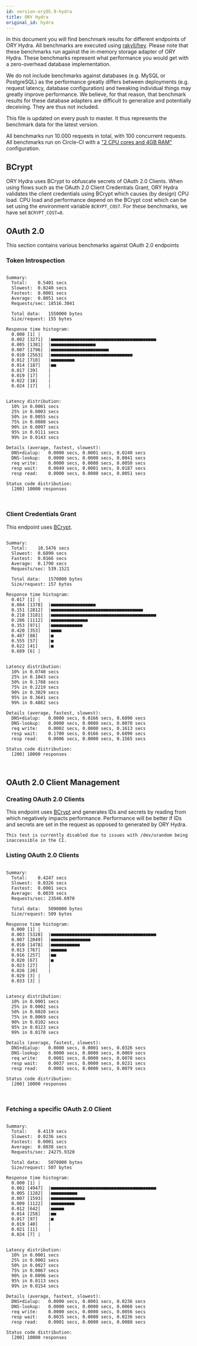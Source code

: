```yaml
---
id: version-oryOS.9-hydra
title: ORY Hydra
original_id: hydra
---
```


In this document you will find benchmark results for different endpoints of ORY
Hydra. All benchmarks are executed using
[rakyll/hey](https://github.com/rakyll/hey). Please note that these benchmarks
run against the in-memory storage adapter of ORY Hydra. These benchmarks
represent what performance you would get with a zero-overhead database
implementation.

We do not include benchmarks against databases (e.g. MySQL or PostgreSQL) as the
performance greatly differs between deployments (e.g. request latency, database
configuration) and tweaking individual things may greatly improve performance.
We believe, for that reason, that benchmark results for these database adapters
are difficult to generalize and potentially deceiving. They are thus not
included.

This file is updated on every push to master. It thus represents the benchmark
data for the latest version.

All benchmarks run 10.000 requests in total, with 100 concurrent requests. All
benchmarks run on Circle-CI with a
["2 CPU cores and 4GB RAM"](https://support.circleci.com/hc/en-us/articles/360000489307-Why-do-my-tests-take-longer-to-run-on-CircleCI-than-locally-)
configuration.

## BCrypt

ORY Hydra uses BCrypt to obfuscate secrets of OAuth 2.0 Clients. When using
flows such as the OAuth 2.0 Client Credentials Grant, ORY Hydra validates the
client credentials using BCrypt which causes (by design) CPU load. CPU load and
performance depend on the BCrypt cost which can be set using the environment
variable `BCRYPT_COST`. For these benchmarks, we have set `BCRYPT_COST=8`.

## OAuth 2.0

This section contains various benchmarks against OAuth 2.0 endpoints

### Token Introspection

```

Summary:
  Total:	0.5401 secs
  Slowest:	0.0240 secs
  Fastest:	0.0001 secs
  Average:	0.0051 secs
  Requests/sec:	18516.3041

  Total data:	1550000 bytes
  Size/request:	155 bytes

Response time histogram:
  0.000 [1]	|
  0.002 [3271]	|■■■■■■■■■■■■■■■■■■■■■■■■■■■■■■■■■■■■■■■■
  0.005 [1381]	|■■■■■■■■■■■■■■■■■
  0.007 [1796]	|■■■■■■■■■■■■■■■■■■■■■■
  0.010 [2563]	|■■■■■■■■■■■■■■■■■■■■■■■■■■■■■■■
  0.012 [710]	|■■■■■■■■■
  0.014 [187]	|■■
  0.017 [39]	|
  0.019 [17]	|
  0.022 [18]	|
  0.024 [17]	|


Latency distribution:
  10% in 0.0001 secs
  25% in 0.0003 secs
  50% in 0.0055 secs
  75% in 0.0080 secs
  90% in 0.0097 secs
  95% in 0.0111 secs
  99% in 0.0143 secs

Details (average, fastest, slowest):
  DNS+dialup:	0.0000 secs, 0.0001 secs, 0.0240 secs
  DNS-lookup:	0.0000 secs, 0.0000 secs, 0.0041 secs
  req write:	0.0000 secs, 0.0000 secs, 0.0050 secs
  resp wait:	0.0049 secs, 0.0001 secs, 0.0187 secs
  resp read:	0.0000 secs, 0.0000 secs, 0.0051 secs

Status code distribution:
  [200]	10000 responses



```

### Client Credentials Grant

This endpoint uses [BCrypt](#bcrypt).

```

Summary:
  Total:	18.5476 secs
  Slowest:	0.6890 secs
  Fastest:	0.0166 secs
  Average:	0.1790 secs
  Requests/sec:	539.1521

  Total data:	1570000 bytes
  Size/request:	157 bytes

Response time histogram:
  0.017 [1]	|
  0.084 [1378]	|■■■■■■■■■■■■■■■■■
  0.151 [2812]	|■■■■■■■■■■■■■■■■■■■■■■■■■■■■■■■■■■■
  0.218 [3181]	|■■■■■■■■■■■■■■■■■■■■■■■■■■■■■■■■■■■■■■■■
  0.286 [1112]	|■■■■■■■■■■■■■■
  0.353 [971]	|■■■■■■■■■■■■
  0.420 [353]	|■■■■
  0.487 [88]	|■
  0.555 [57]	|■
  0.622 [41]	|■
  0.689 [6]	|


Latency distribution:
  10% in 0.0740 secs
  25% in 0.1043 secs
  50% in 0.1788 secs
  75% in 0.2219 secs
  90% in 0.3029 secs
  95% in 0.3641 secs
  99% in 0.4882 secs

Details (average, fastest, slowest):
  DNS+dialup:	0.0000 secs, 0.0166 secs, 0.6890 secs
  DNS-lookup:	0.0000 secs, 0.0000 secs, 0.0070 secs
  req write:	0.0002 secs, 0.0000 secs, 0.1613 secs
  resp wait:	0.1780 secs, 0.0166 secs, 0.6890 secs
  resp read:	0.0006 secs, 0.0000 secs, 0.1565 secs

Status code distribution:
  [200]	10000 responses



```

## OAuth 2.0 Client Management

### Creating OAuth 2.0 Clients

This endpoint uses [BCrypt](#bcrypt) and generates IDs and secrets by reading
from which negatively impacts performance. Performance will be better if IDs and
secrets are set in the request as opposed to generated by ORY Hydra.

```
This test is currently disabled due to issues with /dev/urandom being inaccessible in the CI.
```

### Listing OAuth 2.0 Clients

```

Summary:
  Total:	0.4247 secs
  Slowest:	0.0326 secs
  Fastest:	0.0001 secs
  Average:	0.0039 secs
  Requests/sec:	23546.6970

  Total data:	5090000 bytes
  Size/request:	509 bytes

Response time histogram:
  0.000 [1]	|
  0.003 [5328]	|■■■■■■■■■■■■■■■■■■■■■■■■■■■■■■■■■■■■■■■■
  0.007 [2049]	|■■■■■■■■■■■■■■■
  0.010 [1478]	|■■■■■■■■■■■
  0.013 [767]	|■■■■■■
  0.016 [257]	|■■
  0.020 [67]	|■
  0.023 [27]	|
  0.026 [20]	|
  0.029 [3]	|
  0.033 [3]	|


Latency distribution:
  10% in 0.0001 secs
  25% in 0.0002 secs
  50% in 0.0020 secs
  75% in 0.0069 secs
  90% in 0.0102 secs
  95% in 0.0123 secs
  99% in 0.0170 secs

Details (average, fastest, slowest):
  DNS+dialup:	0.0000 secs, 0.0001 secs, 0.0326 secs
  DNS-lookup:	0.0000 secs, 0.0000 secs, 0.0069 secs
  req write:	0.0001 secs, 0.0000 secs, 0.0078 secs
  resp wait:	0.0037 secs, 0.0000 secs, 0.0231 secs
  resp read:	0.0001 secs, 0.0000 secs, 0.0079 secs

Status code distribution:
  [200]	10000 responses



```

### Fetching a specific OAuth 2.0 Client

```

Summary:
  Total:	0.4119 secs
  Slowest:	0.0236 secs
  Fastest:	0.0001 secs
  Average:	0.0038 secs
  Requests/sec:	24275.9320

  Total data:	5070000 bytes
  Size/request:	507 bytes

Response time histogram:
  0.000 [1]	|
  0.002 [4947]	|■■■■■■■■■■■■■■■■■■■■■■■■■■■■■■■■■■■■■■■■
  0.005 [1282]	|■■■■■■■■■■
  0.007 [1593]	|■■■■■■■■■■■■■
  0.009 [1122]	|■■■■■■■■■
  0.012 [642]	|■■■■■
  0.014 [258]	|■■
  0.017 [97]	|■
  0.019 [40]	|
  0.021 [11]	|
  0.024 [7]	|


Latency distribution:
  10% in 0.0001 secs
  25% in 0.0002 secs
  50% in 0.0027 secs
  75% in 0.0067 secs
  90% in 0.0096 secs
  95% in 0.0113 secs
  99% in 0.0154 secs

Details (average, fastest, slowest):
  DNS+dialup:	0.0000 secs, 0.0001 secs, 0.0236 secs
  DNS-lookup:	0.0000 secs, 0.0000 secs, 0.0060 secs
  req write:	0.0000 secs, 0.0000 secs, 0.0056 secs
  resp wait:	0.0035 secs, 0.0000 secs, 0.0236 secs
  resp read:	0.0001 secs, 0.0000 secs, 0.0088 secs

Status code distribution:
  [200]	10000 responses



```
